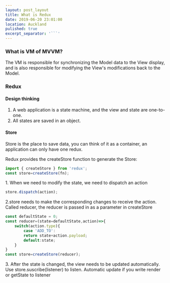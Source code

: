 ```yaml
---
layout: post_layout
title: What is Redux
date: 2019-06-20 23:01:00
location: Auckland
pulished: true
excerpt_separator: '```'
---
```


### What is VM of MVVM?

The VM is responsible for synchronizing the Model data to the View display, and is also responsible for modifying the View's modifications back to the Model.

### **Redux**

#### Design thinking

1. A web application is a state machine, and the view and state are one-to-one.
2. All states are saved in an object.

#### Store

Store is the place to save data, you can think of it as a container, an application can only have one redux.

Redux provides the createStore function to generate the Store:

~~~javascript
import { createStore } from 'redux';
const store=createStore(fn);
~~~

1\. When we need to modify the state, we need to dispatch an action

~~~javascript
store.dispatch(action);
~~~

2\.store needs to make the corresponding changes to receive the action. Called reducer, the reducer is passed in as a parameter in createStore

~~~javascript
const defaultState = 0;
const reducer=(state=defaultState,action)=>{
    switch(action.type){
        case 'ADD_TO':
        return state+action.payload;
        default:state;
    }
}
const store=createStore(reducer);
~~~

3\. After the state is changed, the view needs to be updated automatically. Use store.suscribe(listener) to listen. Automatic update if you write render or getState to listener